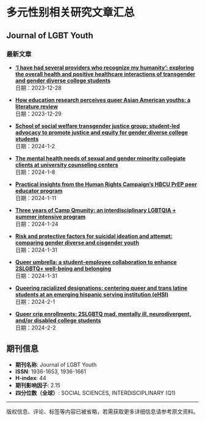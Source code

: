 # 多元性别相关研究文章汇总

## Journal of LGBT Youth

### 最新文章

- **[‘I have had several providers who recognize my humanity’: exploring the overall health and positive healthcare interactions of transgender and gender diverse college students](https://www.ivysci.com/en/articles/4877870__I_have_had_several_providers_who_recognize_my_humanity_exploring_the_overall_health_and_positive_healthcare_interactions_of_transgender_and_gender_diverse_college_students)**  
  日期：2023-12-28

- **[How education research perceives queer Asian American youths: a literature review](https://www.ivysci.com/en/articles/4877868__How_education_research_perceives_queer_Asian_American_youths_a_literature_review)**  
  日期：2023-12-29

- **[School of social welfare transgender justice group: student-led advocacy to promote justice and equity for gender diverse college students](https://www.ivysci.com/en/articles/4877867__School_of_social_welfare_transgender_justice_group_studentled_advocacy_to_promote_justice_and_equity_for_gender_diverse_college_students)**  
  日期：2024-1-2

- **[The mental health needs of sexual and gender minority collegiate clients at university counseling centers](https://www.ivysci.com/en/articles/4877864__The_mental_health_needs_of_sexual_and_gender_minority_collegiate_clients_at_university_counseling_centers)**  
  日期：2024-1-8

- **[Practical insights from the Human Rights Campaign’s HBCU PrEP peer educator program](https://www.ivysci.com/en/articles/4877862__Practical_insights_from_the_Human_Rights_Campaigns_HBCU_PrEP_peer_educator_program)**  
  日期：2024-1-11

- **[Three years of Camp Qmunity: an interdisciplinary LGBTQIA + summer intensive program](https://www.ivysci.com/en/articles/4877858__Three_years_of_Camp_Qmunity_an_interdisciplinary_LGBTQIA__summer_intensive_program)**  
  日期：2024-1-24

- **[Risk and protective factors for suicidal ideation and attempt: comparing gender diverse and cisgender youth](https://www.ivysci.com/en/articles/4877856__Risk_and_protective_factors_for_suicidal_ideation_and_attempt_comparing_gender_diverse_and_cisgender_youth)**  
  日期：2024-1-31

- **[Queer umbrella: a student-employee collaboration to enhance 2SLGBTQ+ well-being and belonging](https://www.ivysci.com/en/articles/4877854__Queer_umbrella_a_studentemployee_collaboration_to_enhance_2SLGBTQ_wellbeing_and_belonging)**  
  日期：2024-1-31

- **[Queering racialized designations: centering queer and trans latine students at an emerging hispanic serving institution (eHSI)](https://www.ivysci.com/en/articles/4877852__Queering_racialized_designations_centering_queer_and_trans_latine_students_at_an_emerging_hispanic_serving_institution_eHSI)**  
  日期：2024-2-1

- **[Queer crip enrollments: 2SLGBTQ mad, mentally ill, neurodivergent, and/or disabled college students](https://www.ivysci.com/en/articles/4877850__Queer_crip_enrollments_2SLGBTQ_mad_mentally_ill_neurodivergent_andor_disabled_college_students)**  
  日期：2024-2-2

## 期刊信息

- **期刊名称**: Journal of LGBT Youth  
- **ISSN**: 1936-1653, 1936-1661  
- **H-index**: 44  
- **期刊影响因子**: 2.15  
- **四分位数（全球）**: SOCIAL SCIENCES, INTERDISCIPLINARY (Q1)  

--- 

版权信息、评论、标签等内容已被省略，若需获取更多详细信息请参考原文资料。